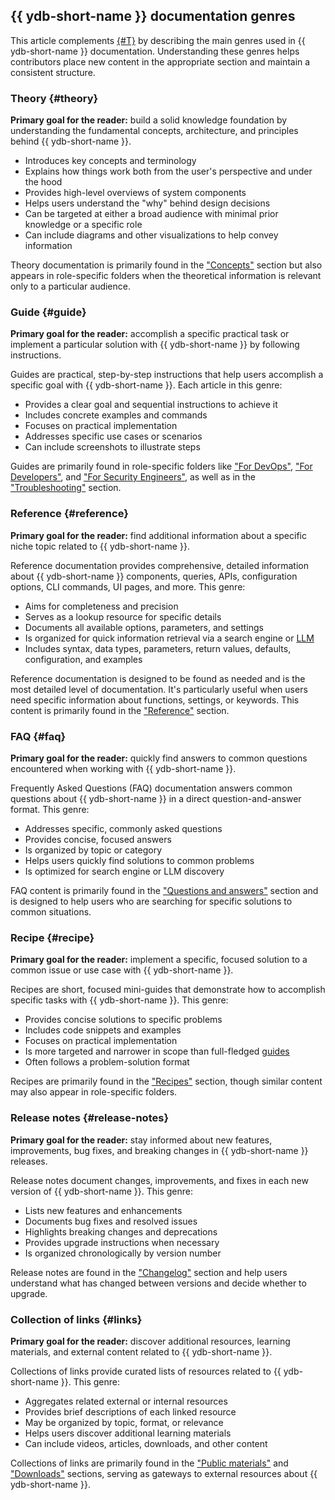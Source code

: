 ## {{ ydb-short-name }} documentation genres

This article complements [{#T}](style-guide.md) by describing the main genres used in {{ ydb-short-name }} documentation. Understanding these genres helps contributors place new content in the appropriate section and maintain a consistent structure.

### Theory {#theory}

**Primary goal for the reader:** build a solid knowledge foundation by understanding the fundamental concepts, architecture, and principles behind {{ ydb-short-name }}.

- Introduces key concepts and terminology
- Explains how things work both from the user's perspective and under the hood
- Provides high-level overviews of system components
- Helps users understand the "why" behind design decisions
- Can be targeted at either a broad audience with minimal prior knowledge or a specific role
- Can include diagrams and other visualizations to help convey information

Theory documentation is primarily found in the ["Concepts"](../../concepts/index.md) section but also appears in role-specific folders when the theoretical information is relevant only to a particular audience.

### Guide {#guide}

**Primary goal for the reader:** accomplish a specific practical task or implement a particular solution with {{ ydb-short-name }} by following instructions.

Guides are practical, step-by-step instructions that help users accomplish a specific goal with {{ ydb-short-name }}. Each article in this genre:

- Provides a clear goal and sequential instructions to achieve it
- Includes concrete examples and commands
- Focuses on practical implementation
- Addresses specific use cases or scenarios
- Can include screenshots to illustrate steps

Guides are primarily found in role-specific folders like ["For DevOps"](../../devops/index.md), ["For Developers"](../../dev/index.md), and ["For Security Engineers"](../../security/index.md), as well as in the ["Troubleshooting"](../../troubleshooting/index.md) section.

### Reference {#reference}

**Primary goal for the reader:** find additional information about a specific niche topic related to {{ ydb-short-name }}.

Reference documentation provides comprehensive, detailed information about {{ ydb-short-name }} components, queries, APIs, configuration options, CLI commands, UI pages, and more. This genre:

- Aims for completeness and precision
- Serves as a lookup resource for specific details
- Documents all available options, parameters, and settings
- Is organized for quick information retrieval via a search engine or [LLM](https://en.wikipedia.org/wiki/Large_language_model)
- Includes syntax, data types, parameters, return values, defaults, configuration, and examples

Reference documentation is designed to be found as needed and is the most detailed level of documentation. It's particularly useful when users need specific information about functions, settings, or keywords. This content is primarily found in the ["Reference"](../../reference/index.md) section.

### FAQ {#faq}

**Primary goal for the reader:** quickly find answers to common questions encountered when working with {{ ydb-short-name }}.

Frequently Asked Questions (FAQ) documentation answers common questions about {{ ydb-short-name }} in a direct question-and-answer format. This genre:

- Addresses specific, commonly asked questions
- Provides concise, focused answers
- Is organized by topic or category
- Helps users quickly find solutions to common problems
- Is optimized for search engine or LLM discovery

FAQ content is primarily found in the ["Questions and answers"](../../faq/index.md) section and is designed to help users who are searching for specific solutions to common situations.

### Recipe {#recipe}

**Primary goal for the reader:** implement a specific, focused solution to a common issue or use case with {{ ydb-short-name }}.

Recipes are short, focused mini-guides that demonstrate how to accomplish specific tasks with {{ ydb-short-name }}. This genre:

- Provides concise solutions to specific problems
- Includes code snippets and examples
- Focuses on practical implementation
- Is more targeted and narrower in scope than full-fledged [guides](#guide)
- Often follows a problem-solution format

Recipes are primarily found in the ["Recipes"](../../recipes/index.md) section, though similar content may also appear in role-specific folders.

### Release notes {#release-notes}

**Primary goal for the reader:** stay informed about new features, improvements, bug fixes, and breaking changes in {{ ydb-short-name }} releases.

Release notes document changes, improvements, and fixes in each new version of {{ ydb-short-name }}. This genre:

- Lists new features and enhancements
- Documents bug fixes and resolved issues
- Highlights breaking changes and deprecations
- Provides upgrade instructions when necessary
- Is organized chronologically by version number

Release notes are found in the ["Changelog"](../../changelog-server.md) section and help users understand what has changed between versions and decide whether to upgrade.

### Collection of links {#links}

**Primary goal for the reader:** discover additional resources, learning materials, and external content related to {{ ydb-short-name }}.

Collections of links provide curated lists of resources related to {{ ydb-short-name }}. This genre:

- Aggregates related external or internal resources
- Provides brief descriptions of each linked resource
- May be organized by topic, format, or relevance
- Helps users discover additional learning materials
- Can include videos, articles, downloads, and other content

Collections of links are primarily found in the ["Public materials"](../../public-materials/videos.md) and ["Downloads"](../../downloads/index.md) sections, serving as gateways to external resources about {{ ydb-short-name }}.